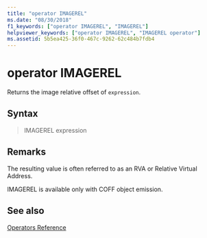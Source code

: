 ```yaml
---
title: "operator IMAGEREL"
ms.date: "08/30/2018"
f1_keywords: ["operator IMAGEREL", "IMAGEREL"]
helpviewer_keywords: ["operator IMAGEREL", "IMAGEREL operator"]
ms.assetid: 5b5ea425-36f0-467c-9262-62c484b7fdb4
---
```

# operator IMAGEREL

Returns the image relative offset of `expression`.

## Syntax

> IMAGEREL expression

## Remarks

The resulting value is often referred to as an RVA or Relative Virtual Address.

IMAGEREL is available only with COFF object emission.

## See also

[Operators Reference](../../assembler/masm/operators-reference.md)<br/>